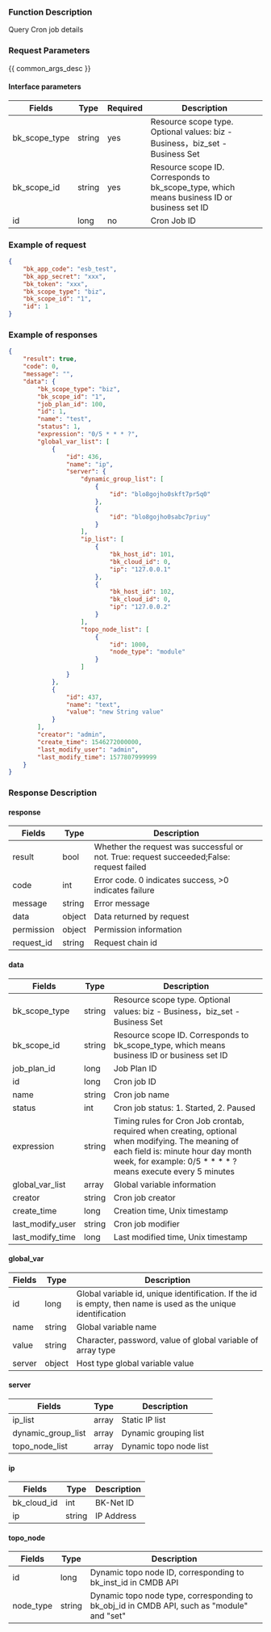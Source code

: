 ### Function Description

Query Cron job details

### Request Parameters

{{ common_args_desc }}

#### Interface parameters

| Fields             |  Type   | Required | Description |
|------------------------|------------|--------|------------|
| bk_scope_type | string | yes  | Resource scope type. Optional values: biz - Business，biz_set - Business Set |
| bk_scope_id | string | yes | Resource scope ID. Corresponds to bk_scope_type, which means business ID or business set ID |
| id                     |   long      |  no   | Cron Job ID |

### Example of request

```json
{
    "bk_app_code": "esb_test",
    "bk_app_secret": "xxx",
    "bk_token": "xxx",
    "bk_scope_type": "biz",
    "bk_scope_id": "1",
    "id": 1
}
```

### Example of responses

```json
{
    "result": true,
    "code": 0,
    "message": "",
    "data": {
        "bk_scope_type": "biz",
        "bk_scope_id": "1",
        "job_plan_id": 100,
        "id": 1,
        "name": "test",
        "status": 1,
        "expression": "0/5 * * * ?",
        "global_var_list": [
            {
                "id": 436,
                "name": "ip",
                "server": {
                    "dynamic_group_list": [
                        {
                            "id": "blo8gojho0skft7pr5q0"
                        },
                        {
                            "id": "blo8gojho0sabc7priuy"
                        }
                    ],
                    "ip_list": [
                        {
                            "bk_host_id": 101,
                            "bk_cloud_id": 0,
                            "ip": "127.0.0.1"
                        },
                        {
                            "bk_host_id": 102,
                            "bk_cloud_id": 0,
                            "ip": "127.0.0.2"
                        }
                    ],
                    "topo_node_list": [
                        {
                            "id": 1000,
                            "node_type": "module"
                        }
                    ]
                }
            },
            {
                "id": 437,
                "name": "text",
                "value": "new String value"
            }
        ],
        "creator": "admin",
        "create_time": 1546272000000,
        "last_modify_user": "admin",
        "last_modify_time": 1577807999999
    }
}
```

### Response Description

#### response
| Fields | Type  | Description |
|-----------|-----------|-----------|
| result       |  bool   | Whether the request was successful or not. True: request succeeded;False: request failed|
| code         |  int    | Error code. 0 indicates success, >0 indicates failure|
| message      |  string |Error message|
| data         |  object |Data returned by request|
| permission   |  object |Permission information|
| request_id   |  string |Request chain id|

#### data
| Fields       | Type  | Description |
|------------------|-----------|-----------|
| bk_scope_type | string |Resource scope type. Optional values: biz - Business，biz_set - Business Set |
| bk_scope_id   | string | Resource scope ID. Corresponds to bk_scope_type, which means business ID or business set ID |
| job_plan_id      |  long      | Job Plan ID |
| id               |  long      | Cron job ID |
| name             |  string    | Cron job name |
| status           |  int       | Cron job status: 1. Started, 2. Paused |
| expression       |  string    | Timing rules for Cron Job crontab, required when creating, optional when modifying. The meaning of each field is: minute hour day month week, for example: 0/5 * * * * ? means execute every 5 minutes |
| global_var_list |  array     | Global variable information|
| creator          |  string    | Cron job creator|
| create_time      |  long      | Creation time, Unix timestamp|
| last_modify_user | string    | Cron job modifier|
| last_modify_time | long      | Last modified time, Unix timestamp|

#### global_var

| Fields |  Type | Description |
|-----------|-----------|------------|
| id        |   long     | Global variable id, unique identification. If the id is empty, then name is used as the unique identification|
| name      |   string   | Global variable name|
| value     |   string   | Character, password, value of global variable of array type|
| server    |   object   | Host type global variable value|

#### server
| Fields             | Type | Description |
|-----------------------|-------|------------|
| ip_list               |  array |Static IP list|
| dynamic_group_list | array |Dynamic grouping list|
| topo_node_list        |  array |Dynamic topo node list|

#### ip

| Fields   | Type | Description |
|-------------|---------|---------|
| bk_cloud_id |  int    | BK-Net ID |
| ip          |  string | IP Address |

#### topo_node
| Fields        |  Type  | Description |
|------------------|--------|------------|
| id               |  long   | Dynamic topo node ID, corresponding to bk_inst_id in CMDB API|
| node_type        |  string |Dynamic topo node type, corresponding to bk_obj_id in CMDB API, such as "module" and "set"|
